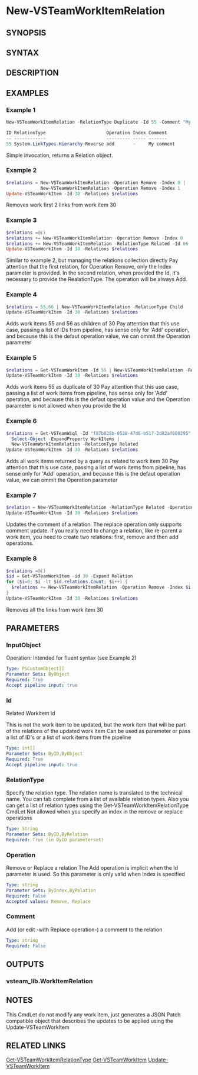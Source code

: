 <!-- #include "./common/header.md" -->

# New-VSTeamWorkItemRelation

## SYNOPSIS

<!-- #include "./synopsis/New-VSTeamWorkItemRelation.md" -->

## SYNTAX

## DESCRIPTION

<!-- #include "./synopsis/New-VSTeamWorkItemRelation.md" -->

## EXAMPLES

### Example 1

```powershell
New-VSTeamWorkItemRelation -RelationType Duplicate -Id 55 -Comment "My comment"

ID RelationType                       Operation Index Comment
-- ------------                       --------- ----- -------
55 System.LinkTypes.Hierarchy-Reverse add       -     My comment
```
Simple invocation, returns a Relation object.


### Example 2

```powershell
$relations = New-VSTeamWorkItemRelation -Operation Remove -Index 0 |
             New-VSTeamWorkItemRelation -Operation Remove -Index 1
Update-VSTeamWorkItem -Id 30 -Relations $relations
```
Removes work first 2 links from work item 30

### Example 3

```powershell
$relations =@()
$relations += New-VSTeamWorkItemRelation -Operation Remove -Index 0
$relations += New-VSTeamWorkItemRelation -RelationType Related -Id 66
Update-VSTeamWorkItem -Id 30 -Relations $relations
```
Similar to example 2, but managing the relations collection directly
Pay attention that the first relation, for Operation Remove, only the Index parameter is provided.
In the second relation, when provided the Id, it's necessary to provide the RealationType. The operation will be always Add.

### Example 4

```powershell
$relations = 55,66 | New-VSTeamWorkItemRelation -RelationType Child
Update-VSTeamWorkItem -Id 30 -Relations $relations

```
Adds work items 55 and 56 as children of 30
Pay attention that this use case, passing a list of IDs from pipeline, has sense only for 'Add' operation, and because this is the defaut operation value, we can ommit the Operation parameter

### Example 5

```powershell
$relations = Get-VSTeamWorkItem -Id 55 | New-VSTeamWorkItemRelation -RelationType Duplicate -Comment "is it dupllicate?"
Update-VSTeamWorkItem -Id 30 -Relations $relations

```
Adds work items 55 as duplicate of 30
Pay attention that this use case, passing a list of work items from pipeline, has sense only for 'Add' operation, and because this is the defaut operation value and the Operation parameter is not allowed when you provide the Id

### Example 6

```powershell
$relations = Get-VSTeamWiql -Id "f87b028b-0528-47d6-b517-2d82af680295" |
  Select-Object -ExpandProperty WorkItems |
  New-VSTeamWorkItemRelation -RelationType Related
Update-VSTeamWorkItem -Id 30 -Relations $relations
```
Adds all work items returned by a query as related to work item 30
Pay attention that this use case, passing a list of work items from pipeline, has sense only for 'Add' operation, and because this is the defaut operation value, we can ommit the Operation parameter

### Example 7
```powershell
$relation = New-VSTeamWorkItemRelation -RelationType Related -Operation Replace -Comment "updated comment"
Update-VSTeamWorkItem -Id 30 -Relations $relations
```
Updates the comment of a relation. The replace operation only supports comment update.
If you really need to change a relation, like re-parent a work item, you need to create two relations: first, remove and then add operations.

### Example 8
```powershell
$relations =@()
$id = Get-VSTeamWorkItem -id 30 -Expand Relation
for ($i=0; $i -lt $id.relations.Count; $i++) {
  $relations += New-VSTeamWorkItemRelation -Operation Remove -Index $i
}
Update-VSTeamWorkItem -Id 30 -Relations $relations
```
Removes all the links from work item 30

## PARAMETERS

### InputObject

Operation: Intended for fluent syntax (see Example 2)

```yaml
Type: PSCustomObject[]
Parameter Sets: ByObject
Required: True
Accept pipeline input: true
```

### Id

Related WorkItem id

This is not the work item to be updated, but the work item that will be part of the relations of the updated work item
Can be used as parameter or pass a list of ID's or a list of work items from the pipeline

```yaml
Type: int[]
Parameter Sets: ByID,ByObject
Required: True
Accept pipeline input: true
```

### RelationType

Specify the relation type. The relation name is translated to the technical name.
You can tab complete from a list of available relation types. Also you can get a list of relation types using the Get-VSTeamWorkItemRelationType CmdLet
Not allowed when you specify an index in the remove or replace operations

```yaml
Type: String
Parameter Sets: ByID,ByRelation
Required: True (in ByID parameterset)
```

### Operation

Remove or Replace a relation
The Add operation is implicit when the Id parameter is used. So this parameter is only valid when Index is specified

```yaml
Type: string
Parameter Sets: ByIndex,ByRelation
Required: False
Accepted values: Remove, Replace
```

### Comment

Add (or edit -with Replace operation-) a comment to the relation

```yaml
Type: string
Required: False
```

## OUTPUTS

### vsteam_lib.WorkItemRelation

## NOTES

This CmdLet do not modify any work item, just generates a JSON Patch compatible object that describes the updates to be applied using the Update-VSTeamWorkItem

<!-- #include "./common/prerequisites.md" -->

## RELATED LINKS

[Get-VSTeamWorkItemRelationType](Get-VSTeamWorkItemRelationType.md)
[Get-VSTeamWorkItem](Get-VSTeamWorkItem.md)
[Update-VSTeamWorkItem](Update-VSTeamWorkItem.md)